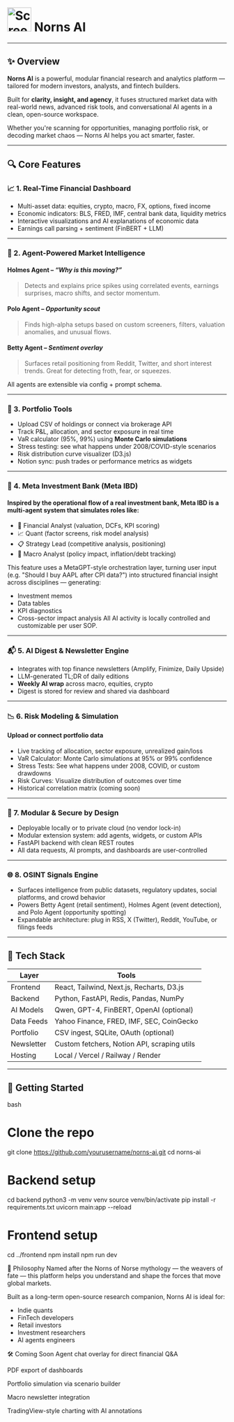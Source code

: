 # <img width="55" height="55" alt="Screenshot 2025-07-12 at 02 12 51" src="https://github.com/user-attachments/assets/34a56406-36da-48e9-ade1-24733d13a9fd" /> Norns AI 

---

## ✨ Overview

**Norns AI** is a powerful, modular financial research and analytics platform — tailored for modern investors, analysts, and fintech builders.

Built for **clarity, insight, and agency**, it fuses structured market data with real-world news, advanced risk tools, and conversational AI agents in a clean, open-source workspace.  

Whether you're scanning for opportunities, managing portfolio risk, or decoding market chaos — Norns AI helps you act smarter, faster.

---

## 🔍 Core Features

### 📈 1. Real-Time Financial Dashboard
- Multi-asset data: equities, crypto, macro, FX, options, fixed income
- Economic indicators: BLS, FRED, IMF, central bank data, liquidity metrics
- Interactive visualizations and AI explanations of economic data
- Earnings call parsing + sentiment (FinBERT + LLM)

---

### 🧠 2. Agent-Powered Market Intelligence

#### **Holmes Agent** – *“Why is this moving?”*
> Detects and explains price spikes using correlated events, earnings surprises, macro shifts, and sector momentum.

#### **Polo Agent** – *Opportunity scout*
> Finds high-alpha setups based on custom screeners, filters, valuation anomalies, and unusual flows.

#### **Betty Agent** – *Sentiment overlay*
> Surfaces retail positioning from Reddit, Twitter, and short interest trends. Great for detecting froth, fear, or squeezes.

All agents are extensible via config + prompt schema.

---

### 💼 3. Portfolio Tools

- Upload CSV of holdings or connect via brokerage API
- Track P&L, allocation, and sector exposure in real time
- VaR calculator (95%, 99%) using **Monte Carlo simulations**
- Stress testing: see what happens under 2008/COVID-style scenarios
- Risk distribution curve visualizer (D3.js)
- Notion sync: push trades or performance metrics as widgets

---

### 🏦 4. Meta Investment Bank (Meta IBD)
#### Inspired by the operational flow of a real investment bank, Meta IBD is a multi-agent system that simulates roles like:

- 🧠 Financial Analyst (valuation, DCFs, KPI scoring)
- 📈 Quant (factor screens, risk model analysis)
- 📋 Strategy Lead (competitive analysis, positioning)
- 🧾 Macro Analyst (policy impact, inflation/debt tracking)

This feature uses a MetaGPT-style orchestration layer, turning user input (e.g. "Should I buy AAPL after CPI data?") into structured financial insight across disciplines — generating:
- Investment memos
- Data tables
- KPI diagnostics
- Cross-sector impact analysis
All AI activity is locally controlled and customizable per user SOP.

---

### 📬 5. AI Digest & Newsletter Engine

- Integrates with top finance newsletters (Amplify, Finimize, Daily Upside)
- LLM-generated TL;DR of daily editions
- **Weekly AI wrap** across macro, equities, crypto
- Digest is stored for review and shared via dashboard

---

### 📉 6. Risk Modeling & Simulation
#### Upload or connect portfolio data

- Live tracking of allocation, sector exposure, unrealized gain/loss
- VaR Calculator: Monte Carlo simulations at 95% or 99% confidence
- Stress Tests: See what happens under 2008, COVID, or custom drawdowns
- Risk Curves: Visualize distribution of outcomes over time
- Historical correlation matrix (coming soon)

---

### 🔐 7. Modular & Secure by Design

- Deployable locally or to private cloud (no vendor lock-in)
- Modular extension system: add agents, widgets, or custom APIs
- FastAPI backend with clean REST routes
- All data requests, AI prompts, and dashboards are user-controlled
  
---

### 🌐 8. OSINT Signals Engine

- Surfaces intelligence from public datasets, regulatory updates, social platforms, and crowd behavior  
- Powers Betty Agent (retail sentiment), Holmes Agent (event detection), and Polo Agent (opportunity spotting)  
- Expandable architecture: plug in RSS, X (Twitter), Reddit, YouTube, or filings feeds  

---

## 🧰 Tech Stack

| Layer        | Tools                                      |
|--------------|--------------------------------------------|
| Frontend     | React, Tailwind, Next.js, Recharts, D3.js  |
| Backend      | Python, FastAPI, Redis, Pandas, NumPy       |
| AI Models    | Qwen, GPT-4, FinBERT, OpenAI (optional)     |
| Data Feeds   | Yahoo Finance, FRED, IMF, SEC, CoinGecko    |
| Portfolio    | CSV ingest, SQLite, OAuth (optional)        |
| Newsletter   | Custom fetchers, Notion API, scraping utils |
| Hosting      | Local / Vercel / Railway / Render           |

---

## 🚀 Getting Started

bash
# Clone the repo
git clone https://github.com/yourusername/norns-ai.git
cd norns-ai

# Backend setup
cd backend
python3 -m venv venv
source venv/bin/activate
pip install -r requirements.txt
uvicorn main:app --reload

# Frontend setup
cd ../frontend
npm install
npm run dev

🧠 Philosophy
Named after the Norns of Norse mythology — the weavers of fate — this platform helps you understand and shape the forces that move global markets.

Built as a long-term open-source research companion, Norns AI is ideal for:
- Indie quants
- FinTech developers
- Retail investors
- Investment researchers
- AI agents engineers

🛠 Coming Soon
Agent chat overlay for direct financial Q&A

PDF export of dashboards

Portfolio simulation via scenario builder

Macro newsletter integration

TradingView-style charting with AI annotations
